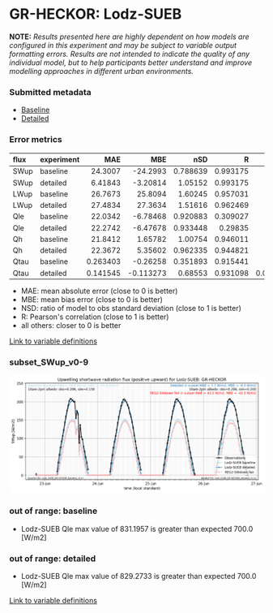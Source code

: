 # GR-HECKOR: Lodz-SUEB

**NOTE:** *Results presented here are highly dependent on how models are configured in this experiment and may be subject to variable output formatting errors. Results are not intended to indicate the quality of any individual model, but to help participants better understand and improve modelling approaches in different urban environments.*

### Submitted metadata

- [Baseline](Lodz-SUEB_GR-HECKOR_baseline_attrs.md)
- [Detailed](Lodz-SUEB_GR-HECKOR_detailed_attrs.md)

### Error metrics

| flux   | experiment   |       MAE |        MBE |      nSD |        R |         5th |      95th |      RMSE |    cRMSE |      AMBE |      1-nSD |        1-R |   nSkewness |   nKurtosis |   Overlap |
|:-------|:-------------|----------:|-----------:|---------:|---------:|------------:|----------:|----------:|---------:|----------:|-----------:|-----------:|------------:|------------:|----------:|
| SWup   | baseline     | 24.3007   | -24.2993   | 0.788639 | 0.993175 |  3.12954    | 45.2847   | 28.2702   | 0.235453 | 24.2993   | 0.211362   | 0.00682469 |   0.210954  |   0.0617628 | 0.107622  |
| SWup   | detailed     |  6.41843  |  -3.20814  | 1.05152  | 0.993175 |  2.72824    |  2.9486   |  8.62143  | 0.13041  |  3.20814  | 0.0515173  | 0.00682469 |   0.210954  |   0.0617628 | 0.100468  |
| LWup   | baseline     | 26.7673   |  25.8094   | 1.60245  | 0.957031 |  2.45541    | 90.3416   | 40.2474   | 0.70757  | 25.8094   | 0.602444   | 0.0429693  |   1.03506   |   0.835556  | 0.0996101 |
| LWup   | detailed     | 27.4834   |  27.3634   | 1.51616  | 0.962469 |  7.63431    | 83.496    | 38.3806   | 0.616625 | 27.3634   | 0.516156   | 0.0375308  |   0.993379  |   0.819807  | 0.126922  |
| Qle    | baseline     | 22.0342   |  -6.78468  | 0.920883 | 0.309027 |  3.46753    | 28.8442   | 40.6258   | 1.13087  |  6.78468  | 0.0791175  | 0.690973   |   2.09545   |   7.68658   | 0.40492   |
| Qle    | detailed     | 22.2742   |  -6.47678  | 0.933448 | 0.29835  |  3.53813    | 29.4693   | 41.1202   | 1.14645  |  6.47678  | 0.0665524  | 0.70165    |   1.97091   |   6.91286   | 0.396864  |
| Qh     | baseline     | 21.8412   |   1.65782  | 1.00754  | 0.946011 |  9.74328    | 12.1219   | 34.9656   | 0.329922 |  1.65782  | 0.00754489 | 0.0539885  |   0.0299287 |   0.537493  | 0.136064  |
| Qh     | detailed     | 22.3672   |   5.35602  | 0.962335 | 0.944821 | 12.8785     |  2.49549  | 35.1392   | 0.328055 |  5.35602  | 0.037664   | 0.0551791  |   0.0653712 |   0.638296  | 0.128049  |
| Qtau   | baseline     |  0.263403 |  -0.26258  | 0.351893 | 0.915441 |  0.018419   |  0.78011  |  0.395726 | 0.692498 |  0.26258  | 0.648107   | 0.084559   |   0.125802  |   0.287356  | 0.289329  |
| Qtau   | detailed     |  0.141545 |  -0.113273 | 0.68553  | 0.931098 |  0.00106995 |  0.379802 |  0.219482 | 0.439728 |  0.113273 | 0.314471   | 0.0689024  |   0.0626706 |   0.155599  | 0.138424  |

 - MAE: mean absolute error (close to 0 is better)
 - MBE: mean bias error (close to 0 is better)
 - NSD: ratio of model to obs standard deviation (close to 1 is better)
 - R: Pearson's correlation (close to 1 is better)
 - all others: closer to 0 is better

[Link to variable definitions](../modelattrs/variable_definitions.md)

### <a name="subset_swup_v0-9"></a>subset_SWup_v0-9
[![Lodz-SUEB_GR-HECKOR_subset_SWup_v0-9.png](Lodz-SUEB_GR-HECKOR_subset_SWup_v0-9.png)](Lodz-SUEB_GR-HECKOR_subset_SWup_v0-9.png)

### out of range: baseline

 - Lodz-SUEB Qle max value of 831.1957 is greater than expected 700.0 [W/m2]

### out of range: detailed

 - Lodz-SUEB Qle max value of 829.2733 is greater than expected 700.0 [W/m2]


[Link to variable definitions](../modelattrs/variable_definitions.md)

